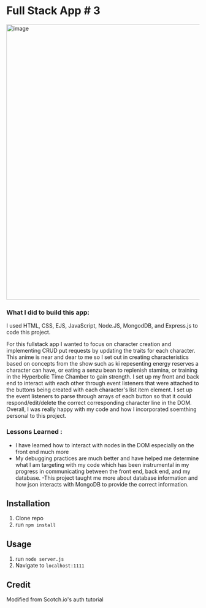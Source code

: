 # Full Stack App # 3

<img width="718" alt="image" src="https://github.com/fjh321/Fullstack-App-3/assets/64885403/706f0f74-2aa4-40be-86e6-1fcda28127af">


### What I did to build this app:

I used HTML, CSS, EJS, JavaScript, Node.JS, MongodDB, and Express.js to code this project.

For this fullstack app I wanted to focus on character creation and implementing CRUD put requests by updating the traits for each character. This anime is near and dear to me so I set out in creating characteristics based on concepts from the show such as ki repesenting energy reserves a character can have, or eating a senzu bean to replenish stamina, or training in the Hyperbolic Time Chamber to gain strength. I set up my front and back end to interact with each other through event listeners that were attached to the buttons being created with each character's list item element. I set up the event listeners to parse through arrays of each button so that it could respond/edit/delete the correct corresponding character line in the DOM. Overall, I was really happy with my code and how I incorporated soemthing personal to this project. 

### Lessons Learned :

- I have learned how to interact with nodes in the DOM especially on the front end much more 
- My debugging practices are much better and have helped me determine what I am targeting with my code which has been instrumental in my progress in communicating between the front end, back end, and my database. 
-This project taught me more about database information and how json interacts with MongoDB to provide the correct information.

## Installation

1. Clone repo
2. run `npm install`

## Usage

1. run `node server.js`
2. Navigate to `localhost:1111`

## Credit

Modified from Scotch.io's auth tutorial
